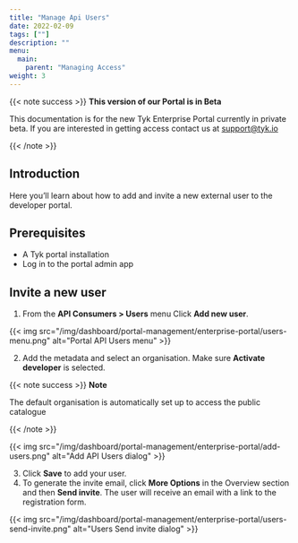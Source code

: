 ```yaml
---
title: "Manage Api Users"
date: 2022-02-09
tags: [""]
description: ""
menu:
  main:
    parent: "Managing Access"
weight: 3
---
```


{{< note success >}}
**This version of our Portal is in Beta**

This documentation is for the new Tyk Enterprise Portal currently in private beta. If you are interested in getting access contact us at [support@tyk.io](<mailto:support@tyk.io?subject=Tyk Enterprise Portal Beta>)

{{< /note >}}

## Introduction

Here you’ll learn about how to add and invite a new external user to the developer portal.

## Prerequisites

- A Tyk portal installation
- Log in to the portal admin app

## Invite a new user

1. From the **API Consumers > Users** menu Click **Add new user**.

{{< img src="/img/dashboard/portal-management/enterprise-portal/users-menu.png" alt="Portal API Users menu" >}}

2. Add the metadata and select an organisation. Make sure **Activate developer** is selected.

{{< note success >}}
**Note**

The default organisation is automatically set up to access the public catalogue


{{< /note >}}

{{< img src="/img/dashboard/portal-management/enterprise-portal/add-users.png" alt="Add API Users dialog" >}}

3. Click **Save** to add your user.
4. To generate the invite email, click **More Options** in the Overview section and then **Send invite**. The user will receive an email with a link to the registration form.

{{< img src="/img/dashboard/portal-management/enterprise-portal/users-send-invite.png" alt="Users Send invite dialog" >}}